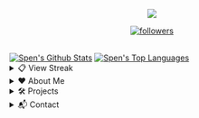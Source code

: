 <!--Credits to lrusso96 (https://github.com/lrusso96) for the profile scheme.-->
<!--All 3rd party trademarks and copyrights are property of their respective owners/maintainers.-->
<p align="center">
  <img src="https://readme-typing-svg.herokuapp.com/?lines=Hello+there,+I'm+Spen!&center=true&width=380&height=45">
</p>

<p align="center">
  <a href="https://github.com/DevSpen">
    <img alt="followers" title="Follow Me" src="https://img.shields.io/github/followers/DevSpen?color=236ad3&labelColor=1155ba&style=for-the-badge&logo=github&label=Follow%20me"/></a>
</p>
  <br>
    <a href="https://github.com/anuraghazra/github-readme-stats"><img alt="Spen's Github Stats" src="https://denvercoder1-github-readme-stats.vercel.app/api?username=DevSpen&show_icons=true&count_private=true&theme=react&hide_border=true&bg_color=0D1117" /></a>
  <a href="https://github.com/anuraghazra/github-readme-stats"><img alt="Spen's Top Languages" src="https://denvercoder1-github-readme-stats.vercel.app/api/top-langs/?username=DevSpen&langs_count=8&layout=compact&theme=react&hide_border=true&bg_color=0D1117" /></a>
  <br/>
<details> 
  <summary>📋 View Streak</summary>
  <br/>
<p align="center">
  <a href="https://github.com/DenverCoder1/github-readme-streak-stats">
    <img title="streak" alt="Spen's Streak" src="https://github-readme-streak-stats.herokuapp.com/?user=DevSpen&theme=black-ice&hide_border=true&stroke=0000&background=0d1119&ring=60D9FA&fire=60D9FA&currStreakLabel=60D9FA"/>
  </a>
</p>
</details>
  
<details>
  <summary>❤️ About Me</summary>
  <p align="left">
       <h2>About Me</h2>
    <p><em>Learn more about me.</em></p>
    <p> My name is Spen. I love coding, computers, and writing.</p>   
  <ul>
  <li>Documentation Supporter - I believe documentation is the most important part about technology/software today. You'll see me frequently contributing to documentation projects.</li>
  <li>Bot Designer For Discord - I'm expirenced in the application "Bot Designer For Discord". I'm a Moderator currently on the BDFD server, as well.</li>
  <li>HTML and JavaScript - They're my bread-and-butter. HTML and JavaScript are my two favorite languages. Generally, I work with the <a href="https://discord.dev">Discord API</a>.</li>
  <li>Still Learning - I'm exploring the Software Developement space, I don't consider myself a <em>expirenced</em> programmer. I'll continute exploring new languages and libaries as my jouney progresses.</li>
</ul> 
</details>
  
  <details>
  <summary>🛠 Projects</summary>
  <p align="left">
       <h2>Projects</h2>
    <p><em>My current projects. I also have some other ones not listed here.</em></p>   
    <h3>Owned By Me</h3>
    <ul>
    <li><a href="https://dsc.gg/pepeboy">Pepe Boy</a> - A fun and engaging bot based off of economy and memes.</li>
    <li><a href="https://www.google.com/search?q=Coming+Soon">Infurness</a> - The best Discord bot. Customizable, free, extremely advanced. (W.I.P.)</li>
    </ul>
    <h3>Frequent Contributor Of</h3>
    <ul>
    <li><a href="https://github.com/NilPointer-Software/bdfd-wiki">BDFD Wiki</a> - A wiki explaining the BDFD application.</li>
    <li><a href="https://github.com/Rubenennj/d.js-BDscript">d.js-BDScript</a> - d.js-BDScript is a cross between Bot Designer For Discord and discord.js. This libary was developed for people who want to create easily create advanced bots.</li>
    </ul> 
  </details>
  
 <details>
  <summary>📬 Contact</summary>
  <p align="left">
       <h2>Contact</h2>
   <p>If you would like to connect with me, you can DM on Discord. My DMs are open for users I share a server with, if you don't share a server, send me a friend request.</p>
   <ul>
     <li>Tag: <code>Spen#0999</code></li>
     <li>ID: <code>696368083517964288</code></li>
   </ul>
 </details>
